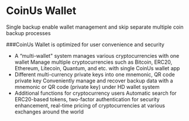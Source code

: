 # CoinUs Wallet
Single backup enable wallet management and skip separate multiple coin backup processes

###CoinUs Wallet is optimized for user convenience and security

- A “multi-wallet" system manages various cryptocurrencies with one wallet
  Manage multiple cryptocurrencies such as Bitcoin, ERC20, Ethereum, Litecoin, Quantum, and etc. with single CoinUs wallet app
- Different multi-currency private keys into one mnemonic, QR code private key
  Conveniently manage and recover backup data with a mnemonic or QR code (private key) under HD wallet system
- Additional functions for cryptocurrency users
  Automatic search for ERC20-based tokens, two-factor authentication for security enhancement, real-time pricing of cryptocurrencies at various exchanges around the world

